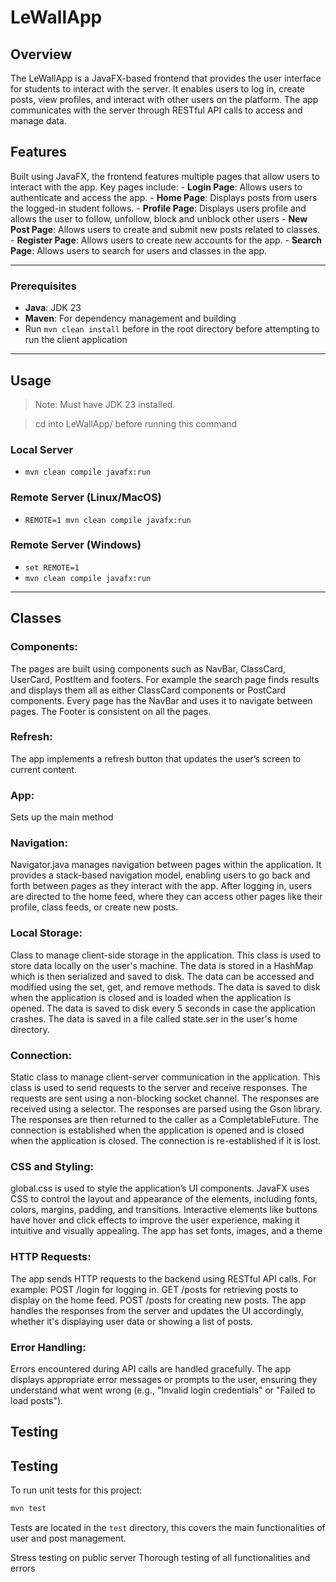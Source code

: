 # LeWallApp

## Overview

The LeWallApp is a JavaFX-based frontend that provides the user interface for students to interact with the server. It enables users to log in, create posts, view profiles, and interact with other users on the platform. The app communicates with the server through RESTful API calls to access and manage data.

## Features

Built using JavaFX, the frontend features multiple pages that allow users to interact with the app. Key pages include: - **Login Page**: Allows users to authenticate and access the app. - **Home Page**: Displays posts from users the logged-in student follows. - **Profile Page**: Displays users profile and allows the user to follow, unfollow, block and unblock other users - **New Post Page**: Allows users to create and submit new posts related to classes. - **Register Page**: Allows users to create new accounts for the app. - **Search Page**: Allows users to search for users and classes in the app.

---

### Prerequisites

- **Java**: JDK 23
- **Maven**: For dependency management and building
- Run `mvn clean install` before in the root directory before attempting to run the client application

---

## Usage

> Note: Must have JDK 23 installed.

> cd into LeWallApp/ before running this command

### Local Server
- `mvn clean compile javafx:run`

### Remote Server (Linux/MacOS)
- `REMOTE=1 mvn clean compile javafx:run`
### Remote Server (Windows)
- `set REMOTE=1`
- `mvn clean compile javafx:run`

---

## Classes

### Components:

The pages are built using components such as NavBar, ClassCard, UserCard, PostItem and footers. For example the search page finds results and displays them all as either ClassCard components or PostCard components. Every page has the NavBar and uses it to navigate between pages. The Footer is consistent on all the pages.

### Refresh:

The app implements a refresh button that updates the user’s screen to current content.


### App:

Sets up the main method

### Navigation:

Navigator.java manages navigation between pages within the application. It provides a stack-based navigation model, enabling users to go back and forth between pages as they interact with the app. After logging in, users are directed to the home feed, where they can access other pages like their profile, class feeds, or create new posts.

### Local Storage:

Class to manage client-side storage in the application. This class is used to store data locally on the user's machine. The data is stored in a HashMap which is then serialized and saved to disk. The data can be accessed and modified using the set, get, and remove methods. The data is saved to disk when the application is closed and is loaded when the application is opened. The data is saved to disk every 5 seconds in case the application crashes. The data is saved in a file called state.ser in the user's home directory.

### Connection:

Static class to manage client-server communication in the application. This class is used to send requests to the server and receive responses. The requests are sent using a non-blocking socket channel. The responses are received using a selector. The responses are parsed using the Gson library. The responses are then returned to the caller as a CompletableFuture. The connection is established when the application is opened and is closed when the application is closed. The connection is re-established if it is lost.

### CSS and Styling:

global.css is used to style the application’s UI components. JavaFX uses CSS to control the layout and appearance of the elements, including fonts, colors, margins, padding, and transitions. Interactive elements like buttons have hover and click effects to improve the user experience, making it intuitive and visually appealing. The app has set fonts, images, and a theme

### HTTP Requests:

The app sends HTTP requests to the backend using RESTful API calls. For example:
POST /login for logging in.
GET /posts for retrieving posts to display on the home feed.
POST /posts for creating new posts.
The app handles the responses from the server and updates the UI accordingly, whether it's displaying user data or showing a list of posts.

### Error Handling:

Errors encountered during API calls are handled gracefully. The app displays appropriate error messages or prompts to the user, ensuring they understand what went wrong (e.g., "Invalid login credentials" or "Failed to load posts").

## Testing
## Testing

To run unit tests for this project:

```bash
mvn test
```

Tests are located in the `test` directory, this covers the main functionalities of user and post management.

Stress testing on public server​
Thorough testing of all functionalities and errors
